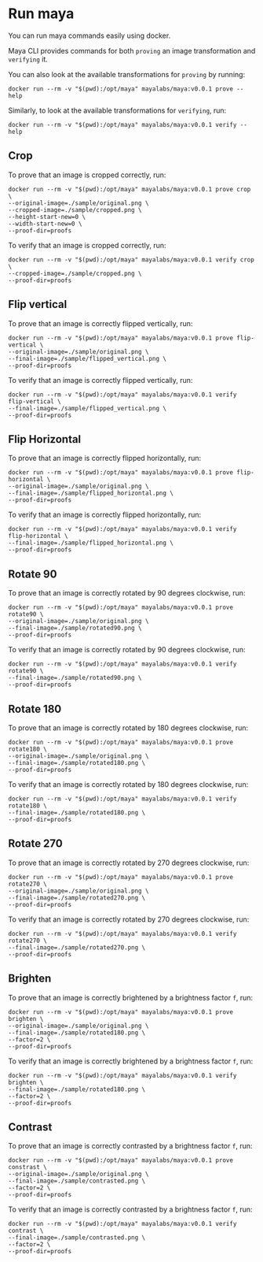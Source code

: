 # Run maya

You can run maya commands easily using docker.

Maya CLI provides commands for both `proving` an image transformation and `verifying` it.

You can also look at the available transformations for `proving` by running:
```shell
docker run --rm -v "$(pwd):/opt/maya" mayalabs/maya:v0.0.1 prove --help
```

Similarly, to look at the available transformations for `verifying`, run:
```shell
docker run --rm -v "$(pwd):/opt/maya" mayalabs/maya:v0.0.1 verify --help
```

## Crop

To prove that an image is cropped correctly, run:
```shell
docker run --rm -v "$(pwd):/opt/maya" mayalabs/maya:v0.0.1 prove crop \
--original-image=./sample/original.png \
--cropped-image=./sample/cropped.png \
--height-start-new=0 \
--width-start-new=0 \
--proof-dir=proofs
```

To verify that an image is cropped correctly, run:
```shell
docker run --rm -v "$(pwd):/opt/maya" mayalabs/maya:v0.0.1 verify crop \
--cropped-image=./sample/cropped.png \
--proof-dir=proofs
```

## Flip vertical

To prove that an image is correctly flipped vertically, run:
```shell
docker run --rm -v "$(pwd):/opt/maya" mayalabs/maya:v0.0.1 prove flip-vertical \
--original-image=./sample/original.png \
--final-image=./sample/flipped_vertical.png \
--proof-dir=proofs
```

To verify that an image is correctly flipped vertically, run:
```shell
docker run --rm -v "$(pwd):/opt/maya" mayalabs/maya:v0.0.1 verify flip-vertical \
--final-image=./sample/flipped_vertical.png \
--proof-dir=proofs
```

## Flip Horizontal

To prove that an image is correctly flipped horizontally, run:
```shell
docker run --rm -v "$(pwd):/opt/maya" mayalabs/maya:v0.0.1 prove flip-horizontal \
--original-image=./sample/original.png \
--final-image=./sample/flipped_horizontal.png \
--proof-dir=proofs
```

To verify that an image is correctly flipped horizontally, run:
```shell
docker run --rm -v "$(pwd):/opt/maya" mayalabs/maya:v0.0.1 verify flip-horizontal \
--final-image=./sample/flipped_horizontal.png \
--proof-dir=proofs
```

## Rotate 90

To prove that an image is correctly rotated by 90 degrees clockwise, run:
```shell
docker run --rm -v "$(pwd):/opt/maya" mayalabs/maya:v0.0.1 prove rotate90 \
--original-image=./sample/original.png \
--final-image=./sample/rotated90.png \
--proof-dir=proofs
```

To verify that an image is correctly rotated by 90 degrees clockwise, run:
```shell
docker run --rm -v "$(pwd):/opt/maya" mayalabs/maya:v0.0.1 verify rotate90 \
--final-image=./sample/rotated90.png \
--proof-dir=proofs
```

## Rotate 180

To prove that an image is correctly rotated by 180 degrees clockwise, run:
```shell
docker run --rm -v "$(pwd):/opt/maya" mayalabs/maya:v0.0.1 prove rotate180 \
--original-image=./sample/original.png \
--final-image=./sample/rotated180.png \
--proof-dir=proofs
```

To verify that an image is correctly rotated by 180 degrees clockwise, run:
```shell
docker run --rm -v "$(pwd):/opt/maya" mayalabs/maya:v0.0.1 verify rotate180 \
--final-image=./sample/rotated180.png \
--proof-dir=proofs
```

## Rotate 270

To prove that an image is correctly rotated by 270 degrees clockwise, run:
```shell
docker run --rm -v "$(pwd):/opt/maya" mayalabs/maya:v0.0.1 prove rotate270 \
--original-image=./sample/original.png \
--final-image=./sample/rotated270.png \
--proof-dir=proofs
```

To verify that an image is correctly rotated by 270 degrees clockwise, run:
```shell
docker run --rm -v "$(pwd):/opt/maya" mayalabs/maya:v0.0.1 verify rotate270 \
--final-image=./sample/rotated270.png \
--proof-dir=proofs
```

## Brighten

To prove that an image is correctly brightened by a brightness factor `f`, run:
```shell
docker run --rm -v "$(pwd):/opt/maya" mayalabs/maya:v0.0.1 prove brighten \
--original-image=./sample/original.png \
--final-image=./sample/rotated180.png \
--factor=2 \
--proof-dir=proofs
```

To verify that an image is correctly brightened by a brightness factor `f`, run:
```shell
docker run --rm -v "$(pwd):/opt/maya" mayalabs/maya:v0.0.1 verify brighten \
--final-image=./sample/rotated180.png \
--factor=2 \
--proof-dir=proofs
```

## Contrast

To prove that an image is correctly contrasted by a brightness factor `f`, run:
```shell
docker run --rm -v "$(pwd):/opt/maya" mayalabs/maya:v0.0.1 prove constrast \
--original-image=./sample/original.png \
--final-image=./sample/contrasted.png \
--factor=2 \
--proof-dir=proofs
```

To verify that an image is correctly contrasted by a brightness factor `f`, run:
```shell
docker run --rm -v "$(pwd):/opt/maya" mayalabs/maya:v0.0.1 verify contrast \
--final-image=./sample/contrasted.png \
--factor=2 \
--proof-dir=proofs
```
